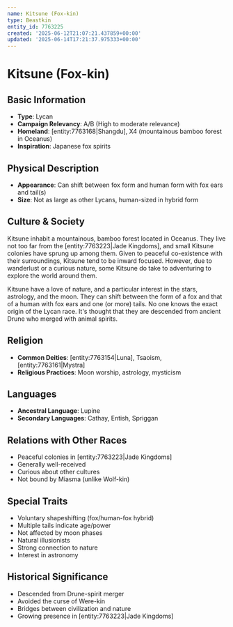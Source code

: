 ```yaml
---
name: Kitsune (Fox-kin)
type: Beastkin
entity_id: 7763225
created: '2025-06-12T21:07:21.437859+00:00'
updated: '2025-06-14T17:21:37.975333+00:00'
---
```


# Kitsune (Fox-kin)

## Basic Information
- **Type**: Lycan
- **Campaign Relevancy**: A/B (High to moderate relevance)
- **Homeland**: [entity:7763168|Shangdu], X4 (mountainous bamboo forest in Oceanus)
- **Inspiration**: Japanese fox spirits

## Physical Description
- **Appearance**: Can shift between fox form and human form with fox ears and tail(s)
- **Size**: Not as large as other Lycans, human-sized in hybrid form

## Culture & Society
Kitsune inhabit a mountainous, bamboo forest located in Oceanus. They live not too far from the [entity:7763223|Jade Kingdoms], and small Kitsune colonies have sprung up among them. Given to peaceful co-existence with their surroundings, Kitsune tend to be inward focused. However, due to wanderlust or a curious nature, some Kitsune do take to adventuring to explore the world around them.

Kitsune have a love of nature, and a particular interest in the stars, astrology, and the moon. They can shift between the form of a fox and that of a human with fox ears and one (or more) tails. No one knows the exact origin of the Lycan race. It's thought that they are descended from ancient Drune who merged with animal spirits.

## Religion
- **Common Deities**: [entity:7763154|Luna], Tsaoism, [entity:7763161|Mystra]
- **Religious Practices**: Moon worship, astrology, mysticism

## Languages
- **Ancestral Language**: Lupine
- **Secondary Languages**: Cathay, Entish, Spriggan

## Relations with Other Races
- Peaceful colonies in [entity:7763223|Jade Kingdoms]
- Generally well-received
- Curious about other cultures
- Not bound by Miasma (unlike Wolf-kin)

## Special Traits
- Voluntary shapeshifting (fox/human-fox hybrid)
- Multiple tails indicate age/power
- Not affected by moon phases
- Natural illusionists
- Strong connection to nature
- Interest in astronomy

## Historical Significance
- Descended from Drune-spirit merger
- Avoided the curse of Were-kin
- Bridges between civilization and nature
- Growing presence in [entity:7763223|Jade Kingdoms]